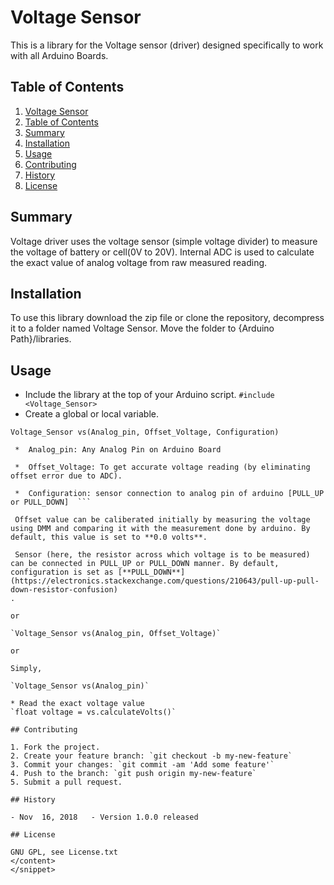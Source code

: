 # Voltage Sensor
This is a library for the Voltage sensor (driver) designed specifically to work with all Arduino Boards.

## Table of Contents

1. [Voltage Sensor](#VoltageSensor)
2. [Table of Contents](#table-of-contents)
3. [Summary](#summary)
4. [Installation](#installation)
5. [Usage](#usage)
6. [Contributing](#contributing)
7. [History](#history)
8. [License](#license)

<snippet>
<content>
  

## Summary

Voltage driver uses the voltage sensor (simple voltage divider) to measure the voltage of battery or cell(0V to 20V). Internal ADC is used to  calculate the exact value of analog voltage from raw measured reading.


## Installation

To use this library download the zip file or clone the repository, decompress it to a folder named Voltage Sensor. Move the folder to {Arduino Path}/libraries.

## Usage

* Include the library at the top of your Arduino script. `#include <Voltage_Sensor>`
* Create a global or local variable. 
  
 `Voltage_Sensor vs(Analog_pin, Offset_Voltage, Configuration)`
  ```
   *  Analog_pin: Any Analog Pin on Arduino Board
   
   *  Offset_Voltage: To get accurate voltage reading (by eliminating offset error due to ADC).  
   
   *  Configuration: sensor connection to analog pin of arduino [PULL_UP or PULL_DOWN]  ```
  
   Offset value can be caliberated initially by measuring the voltage using DMM and comparing it with the measurement done by arduino. By default, this value is set to **0.0 volts**. 
   
   Sensor (here, the resistor across which voltage is to be measured) can be connected in PULL_UP or PULL_DOWN manner. By default, configuration is set as [**PULL_DOWN**](https://electronics.stackexchange.com/questions/210643/pull-up-pull-down-resistor-confusion)
.
  
 or
 
 `Voltage_Sensor vs(Analog_pin, Offset_Voltage)`
 
 or
 
 Simply,
  
 `Voltage_Sensor vs(Analog_pin)`
 
* Read the exact voltage value
 `float voltage = vs.calculateVolts()`

## Contributing

1. Fork the project.
2. Create your feature branch: `git checkout -b my-new-feature`
3. Commit your changes: `git commit -am 'Add some feature'`
4. Push to the branch: `git push origin my-new-feature`
5. Submit a pull request.

## History

- Nov  16, 2018   - Version 1.0.0 released

## License

GNU GPL, see License.txt
</content>
</snippet>
